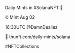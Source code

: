 Daily Mints in #SolanaNFT 🚀

⏰ Mint Aug 02

16:30UTC @DamnDealiez

🔗 thunft.com/daily-mints/solana

#NFTCollections